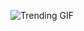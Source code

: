
<!-- GIF_SECTION -->
![Trending GIF](https://media0.giphy.com/media/v1.Y2lkPThiYjIxNzcya2M1cGF6YTZuMTlxMG5lZDY4ZWFlMXFqaHB0bXczcjB0a3ZkZmFuMCZlcD12MV9naWZzX3NlYXJjaCZjdD1n/CuuSHzuc0O166MRfjt/giphy.gif)
<!-- END_GIF_SECTION -->
